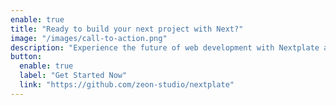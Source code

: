 ```yaml
---
enable: true
title: "Ready to build your next project with Next?"
image: "/images/call-to-action.png"
description: "Experience the future of web development with Nextplate and Next. Build lightning-fast static sites with ease and flexibility."
button:
  enable: true
  label: "Get Started Now"
  link: "https://github.com/zeon-studio/nextplate"
---
```

